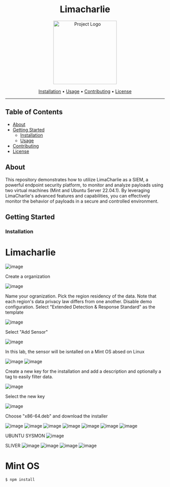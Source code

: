 <h1 align="center">Limacharlie</h1>

<p align="center">
  <img src="path/to/project-logo.png" alt="Project Logo" width="200" height="200">
</p>



<p align="center">
  <a href="#installation">Installation</a> •
  <a href="#usage">Usage</a> •
  <a href="#contributing">Contributing</a> •
  <a href="#license">License</a>
</p>

---

## Table of Contents

- [About](#About)
- [Getting Started](#getting-started)
  - [Installation](#installation)
  - [Usage](#usage)
- [Contributing](#contributing)
- [License](#license)

## About
<p>This repository demonstrates how to utilize LimaCharlie as a SIEM, a powerful endpoint security platform, to monitor and analyze payloads using two virtual machines (Mint and Ubuntu Server 22.04.1). By leveraging LimaCharlie's advanced features and capabilities, you can effectively monitor the behavior of payloads in a secure and controlled environment.</p>




## Getting Started

### Installation

<h1>Limacharlie</h1>

![image](https://github.com/Susakito/llimacharlie-lab/assets/75007981/c47bfd47-8054-4828-b9a1-f6dad420f039)
<p>Create a organization</p>

![image](https://github.com/Susakito/llimacharlie-lab/assets/75007981/6473730e-b6f0-49e5-9d61-f56e9b75f362)
<p>Name your ogranization. Pick the region residency of the data. Note that each region's data privacy law differs from one another. Disable demo configuration. Select "Extended Detection & Response Standard" as the template </p>

![image](https://github.com/Susakito/llimacharlie-lab/assets/75007981/601293f2-d7d4-4eea-87fb-0fed7d115ba1)
<p>Select "Add Sensor"</p>

![image](https://github.com/Susakito/llimacharlie-lab/assets/75007981/a1d0782a-a40f-413c-9813-a81c70d73d64)
<p>In this lab, the sensor will be isntalled on a Mint OS absed on Linux</p>

![image](https://github.com/Susakito/llimacharlie-lab/assets/75007981/4bccedc1-dacd-41ff-b2dc-9c1b1966c6c4)
![image](https://github.com/Susakito/llimacharlie-lab/assets/75007981/9ee41749-34f8-4cd4-a901-f543cbfab872)
<p>Create a new key for the installation and add a description and optionally a tag to easily filter data.</p>

![image](https://github.com/Susakito/llimacharlie-lab/assets/75007981/78a50ca3-2bca-4587-a709-6dfcb66738f0)
<p>Select the new key</p>

![image](https://github.com/Susakito/llimacharlie-lab/assets/75007981/8d3760ea-9308-4854-8fd0-575f99374ee9)
<p> Choose "x86-64.deb" and download the installer</p>

![image](https://github.com/Susakito/llimacharlie-lab/assets/75007981/6c5e7a8c-e1aa-4d86-b256-5e2ac73b6469)
![image](https://github.com/Susakito/llimacharlie-lab/assets/75007981/52597edf-b0a6-4a5d-b54c-cc4881b63ed6)
![image](https://github.com/Susakito/llimacharlie-lab/assets/75007981/074af82e-8cf3-4e8f-929b-e17d94c3e9a2)
![image](https://github.com/Susakito/llimacharlie-lab/assets/75007981/549ee802-02c9-4106-8e7e-311041d5c365)
![image](https://github.com/Susakito/llimacharlie-lab/assets/75007981/fa62c934-3a7a-471d-90ef-f0e61fcb923d)
![image](https://github.com/Susakito/llimacharlie-lab/assets/75007981/dd0e4367-8455-4528-b9c6-43cc13f0dbce)
![image](https://github.com/Susakito/llimacharlie-lab/assets/75007981/12786c30-7030-4975-a919-480dd4b7e1f3)

UBUNTU
SYSMON
![image](https://github.com/Susakito/llimacharlie-lab/assets/75007981/797e7fbf-148a-4335-8054-6e6aad35b14a)



SLIVER
![image](https://github.com/Susakito/llimacharlie-lab/assets/75007981/d7db6f66-0eb1-47a5-925a-1c1940184766)
![image](https://github.com/Susakito/llimacharlie-lab/assets/75007981/0ddc8d2b-3f7b-4bb1-9bcc-7b7f105be593)
![image](https://github.com/Susakito/llimacharlie-lab/assets/75007981/68e74834-cb8b-4706-8f86-538da6871ce0)
![image](https://github.com/Susakito/llimacharlie-lab/assets/75007981/c7a01e04-be31-4a8f-8c27-1dacfb37a17c)




<h1>Mint OS</h1>




```shell
$ npm install
